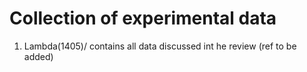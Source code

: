 # Collection of experimental data

1) Lambda(1405)/ contains all data discussed int he review (ref to be added)

